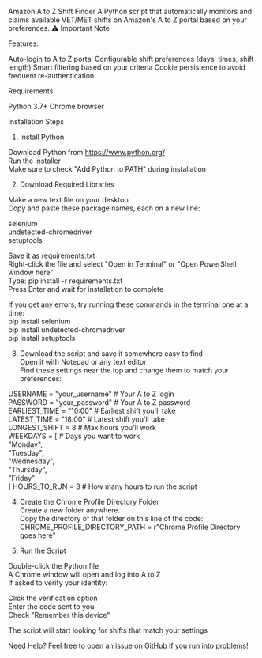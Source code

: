 Amazon A to Z Shift Finder
A Python script that automatically monitors and claims available VET/MET shifts on Amazon's A to Z portal based on your preferences.
⚠️ Important Note

Features:  

Auto-login to A to Z portal
Configurable shift preferences (days, times, shift length)
Smart filtering based on your criteria
Cookie persistence to avoid frequent re-authentication

Requirements

Python 3.7+
Chrome browser

Installation Steps  
1. Install Python  

Download Python from https://www.python.org/  
Run the installer  
Make sure to check "Add Python to PATH" during installation  

2. Download Required Libraries

Make a new text file on your desktop  
Copy and paste these package names, each on a new line:  


selenium  
undetected-chromedriver  
setuptools  

Save it as requirements.txt  
Right-click the file and select "Open in Terminal" or "Open PowerShell window here"  
Type: pip install -r requirements.txt  
Press Enter and wait for installation to complete  

If you get any errors, try running these commands in the terminal one at a time:  
pip install selenium  
pip install undetected-chromedriver  
pip install setuptools  

3. Download the script and save it somewhere easy to find  
Open it with Notepad or any text editor  
Find these settings near the top and change them to match your preferences:  

USERNAME = "your_username"     # Your A to Z login  
PASSWORD = "your_password"     # Your A to Z password  
EARLIEST_TIME = "10:00"       # Earliest shift you'll take  
LATEST_TIME = "18:00"         # Latest shift you'll take  
LONGEST_SHIFT = 8             # Max hours you'll work  
WEEKDAYS = [                  # Days you want to work  
"Monday",  
"Tuesday",  
"Wednesday",  
"Thursday",  
"Friday"  
]
HOURS_TO_RUN = 3             # How many hours to run the script  

4. Create the Chrome Profile Directory Folder  
Create a new folder anywhere.  
Copy the directory of that folder on this line of the code: CHROME_PROFILE_DIRECTORY_PATH = r"Chrome Profile Directory goes here"  

5. Run the Script  

Double-click the Python file  
A Chrome window will open and log into A to Z  
If asked to verify your identity:  

Click the verification option  
Enter the code sent to you  
Check "Remember this device"  


The script will start looking for shifts that match your settings  


Need Help?
Feel free to open an issue on GitHub if you run into problems!  
